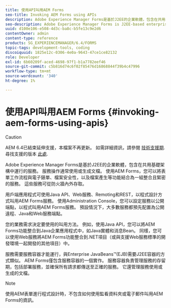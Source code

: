 ```yaml
---
title: 使用API叫用AEM Forms
seo-title: Invoking AEM Forms using APIs
description: Adobe Experience Manager Forms是基於J2EE的企業軟體，包含在共用基礎架構中運行的服務。 了解如何使用用戶端應用程式，使用Java API、網站服務、遠端和REST API以程式設計方式叫用AEM Forms。
seo-description: Adobe Experience Manager Forms is J2EE-based enterprise software that consists of services that operate within a shared infrastructure. Learn how to use client applications to invoke AEM Forms programmatically using a Java API, web services, Remoting, and REST API.
uuid: d100e106-e508-4d3c-ba8c-b5fe13c9e2d6
contentOwner: admin
content-type: reference
products: SG_EXPERIENCEMANAGER/6.4/FORMS
topic-tags: development-tools, coding
discoiquuid: 1825e12c-0306-4e0a-9643-47ce1ce82132
role: Developer
exl-id: 6b60209f-aced-4698-97f1-b1a7782eef46
source-git-commit: c5b816d74c6f02f85476d16868844f39b4c47996
workflow-type: tm+mt
source-wordcount: '340'
ht-degree: 1%

---
```


# 使用API叫用AEM Forms {#invoking-aem-forms-using-apis}

>[!CAUTION]
>
>AEM 6.4已結束延伸支援，本檔案不再更新。 如需詳細資訊，請參閱 [技術支援期](https://helpx.adobe.com//tw/support/programs/eol-matrix.html). 尋找支援的版本 [此處](https://experienceleague.adobe.com/docs/).

Adobe Experience Manager Forms是基於J2EE的企業軟體，包含在共用基礎架構中運行的服務。 服務操作通常使用或生成文檔。 使用AEM Forms，您可以將表單工作流程與電子錶單、檔案安全性，以及檔案產生等功能結合為一組整合且緊密的服務。 這些服務可從防火牆內外存取。

用戶端應用程式可使用Java API、Web服務、Remoting和REST，以程式設計方式叫用AEM Forms服務。 使用Administration Console，您可以設定服務以公開端點，以程式叫用AEM Forms服務。 預設情況下，大多數服務都預先配置為公開遠程、Java和Web服務端點。

您的業務需求決定要使用的叫用方法。 例如，使用Java API，您可以將AEM Forms功能整合到Java企業應用程式中，如Java實體和消息Bean。 同樣，您可以使用Web服務將AEM Forms功能整合到.NET項目（或與支援Web服務標準的開發環境一起開發的其他項目）中。

服務需要服務容器才能運行，與Enterprise JavaBeans™(EJB)需要J2EE容器的方式類似。 AEM Forms僅包含服務容器的一個實作。 服務容器負責管理服務的存留期，包括部署服務，並確保所有請求都傳送至正確的服務。 它還管理服務使用或生成的文檔。

>[!NOTE]
>
>使用AEM表單進行程式設計時，不包含如何使用監看資料夾或電子郵件叫用AEM Forms的資訊。
